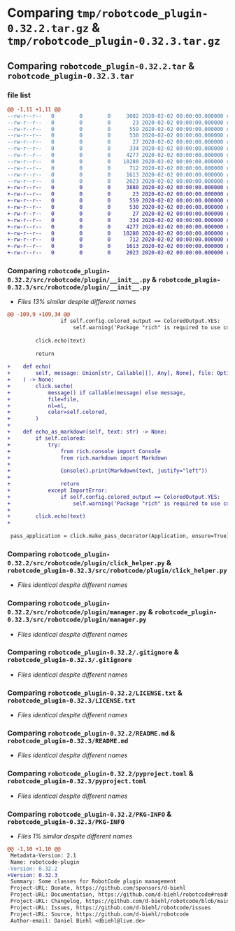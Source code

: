 # Comparing `tmp/robotcode_plugin-0.32.2.tar.gz` & `tmp/robotcode_plugin-0.32.3.tar.gz`

## Comparing `robotcode_plugin-0.32.2.tar` & `robotcode_plugin-0.32.3.tar`

### file list

```diff
@@ -1,11 +1,11 @@
--rw-r--r--   0        0        0     3082 2020-02-02 00:00:00.000000 robotcode_plugin-0.32.2/src/robotcode/plugin/__init__.py
--rw-r--r--   0        0        0       23 2020-02-02 00:00:00.000000 robotcode_plugin-0.32.2/src/robotcode/plugin/__version__.py
--rw-r--r--   0        0        0      559 2020-02-02 00:00:00.000000 robotcode_plugin-0.32.2/src/robotcode/plugin/click_helper.py
--rw-r--r--   0        0        0      530 2020-02-02 00:00:00.000000 robotcode_plugin-0.32.2/src/robotcode/plugin/manager.py
--rw-r--r--   0        0        0       27 2020-02-02 00:00:00.000000 robotcode_plugin-0.32.2/src/robotcode/plugin/py.typed
--rw-r--r--   0        0        0      334 2020-02-02 00:00:00.000000 robotcode_plugin-0.32.2/src/robotcode/plugin/specs.py
--rw-r--r--   0        0        0     4277 2020-02-02 00:00:00.000000 robotcode_plugin-0.32.2/.gitignore
--rw-r--r--   0        0        0    10280 2020-02-02 00:00:00.000000 robotcode_plugin-0.32.2/LICENSE.txt
--rw-r--r--   0        0        0      712 2020-02-02 00:00:00.000000 robotcode_plugin-0.32.2/README.md
--rw-r--r--   0        0        0     1613 2020-02-02 00:00:00.000000 robotcode_plugin-0.32.2/pyproject.toml
--rw-r--r--   0        0        0     2023 2020-02-02 00:00:00.000000 robotcode_plugin-0.32.2/PKG-INFO
+-rw-r--r--   0        0        0     3880 2020-02-02 00:00:00.000000 robotcode_plugin-0.32.3/src/robotcode/plugin/__init__.py
+-rw-r--r--   0        0        0       23 2020-02-02 00:00:00.000000 robotcode_plugin-0.32.3/src/robotcode/plugin/__version__.py
+-rw-r--r--   0        0        0      559 2020-02-02 00:00:00.000000 robotcode_plugin-0.32.3/src/robotcode/plugin/click_helper.py
+-rw-r--r--   0        0        0      530 2020-02-02 00:00:00.000000 robotcode_plugin-0.32.3/src/robotcode/plugin/manager.py
+-rw-r--r--   0        0        0       27 2020-02-02 00:00:00.000000 robotcode_plugin-0.32.3/src/robotcode/plugin/py.typed
+-rw-r--r--   0        0        0      334 2020-02-02 00:00:00.000000 robotcode_plugin-0.32.3/src/robotcode/plugin/specs.py
+-rw-r--r--   0        0        0     4277 2020-02-02 00:00:00.000000 robotcode_plugin-0.32.3/.gitignore
+-rw-r--r--   0        0        0    10280 2020-02-02 00:00:00.000000 robotcode_plugin-0.32.3/LICENSE.txt
+-rw-r--r--   0        0        0      712 2020-02-02 00:00:00.000000 robotcode_plugin-0.32.3/README.md
+-rw-r--r--   0        0        0     1613 2020-02-02 00:00:00.000000 robotcode_plugin-0.32.3/pyproject.toml
+-rw-r--r--   0        0        0     2023 2020-02-02 00:00:00.000000 robotcode_plugin-0.32.3/PKG-INFO
```

### Comparing `robotcode_plugin-0.32.2/src/robotcode/plugin/__init__.py` & `robotcode_plugin-0.32.3/src/robotcode/plugin/__init__.py`

 * *Files 13% similar despite different names*

```diff
@@ -109,9 +109,34 @@
                 if self.config.colored_output == ColoredOutput.YES:
                     self.warning('Package "rich" is required to use colored output.')
 
         click.echo(text)
 
         return
 
+    def echo(
+        self, message: Union[str, Callable[[], Any], None], file: Optional[IO[AnyStr]] = None, nl: bool = True
+    ) -> None:
+        click.secho(
+            message() if callable(message) else message,
+            file=file,
+            nl=nl,
+            color=self.colored,
+        )
+
+    def echo_as_markdown(self, text: str) -> None:
+        if self.colored:
+            try:
+                from rich.console import Console
+                from rich.markdown import Markdown
+
+                Console().print(Markdown(text, justify="left"))
+
+                return
+            except ImportError:
+                if self.config.colored_output == ColoredOutput.YES:
+                    self.warning('Package "rich" is required to use colored output.')
+
+        click.echo(text)
+
 
 pass_application = click.make_pass_decorator(Application, ensure=True)
```

### Comparing `robotcode_plugin-0.32.2/src/robotcode/plugin/click_helper.py` & `robotcode_plugin-0.32.3/src/robotcode/plugin/click_helper.py`

 * *Files identical despite different names*

### Comparing `robotcode_plugin-0.32.2/src/robotcode/plugin/manager.py` & `robotcode_plugin-0.32.3/src/robotcode/plugin/manager.py`

 * *Files identical despite different names*

### Comparing `robotcode_plugin-0.32.2/.gitignore` & `robotcode_plugin-0.32.3/.gitignore`

 * *Files identical despite different names*

### Comparing `robotcode_plugin-0.32.2/LICENSE.txt` & `robotcode_plugin-0.32.3/LICENSE.txt`

 * *Files identical despite different names*

### Comparing `robotcode_plugin-0.32.2/README.md` & `robotcode_plugin-0.32.3/README.md`

 * *Files identical despite different names*

### Comparing `robotcode_plugin-0.32.2/pyproject.toml` & `robotcode_plugin-0.32.3/pyproject.toml`

 * *Files identical despite different names*

### Comparing `robotcode_plugin-0.32.2/PKG-INFO` & `robotcode_plugin-0.32.3/PKG-INFO`

 * *Files 1% similar despite different names*

```diff
@@ -1,10 +1,10 @@
 Metadata-Version: 2.1
 Name: robotcode-plugin
-Version: 0.32.2
+Version: 0.32.3
 Summary: Some classes for RobotCode plugin management
 Project-URL: Donate, https://github.com/sponsors/d-biehl
 Project-URL: Documentation, https://github.com/d-biehl/robotcode#readme
 Project-URL: Changelog, https://github.com/d-biehl/robotcode/blob/main/CHANGELOG.md
 Project-URL: Issues, https://github.com/d-biehl/robotcode/issues
 Project-URL: Source, https://github.com/d-biehl/robotcode
 Author-email: Daniel Biehl <dbiehl@live.de>
```

